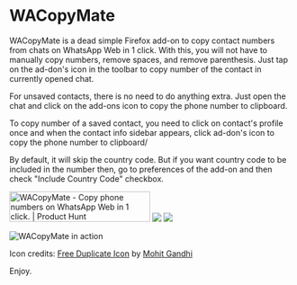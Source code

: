 # WACopyMate
WACopyMate is a dead simple Firefox add-on to copy contact numbers from chats on WhatsApp Web in 1 click. With this, you will not have to manually copy numbers, remove spaces, and remove parenthesis. Just tap on the ad-don's icon in the toolbar to copy number of the contact in currently opened chat.

For unsaved contacts, there is no need to do anything extra. Just open the chat and click on the add-ons icon to copy the phone number to clipboard.

To copy number of a saved contact, you need to click on contact's profile once and when the contact info sidebar appears, click ad-don's icon to copy the phone number to clipboard/

By default, it will skip the country code. But if you want country code to be included in the number then, go to preferences of the add-on and then check "Include Country Code" checkbox.

<a href="https://www.producthunt.com/posts/wacopymate?utm_source=badge-featured&utm_medium=badge&utm_souce=badge-wacopymate" target="_blank"><img src="https://api.producthunt.com/widgets/embed-image/v1/featured.svg?post_id=395576&theme=light" alt="WACopyMate - Copy&#0032;phone&#0032;numbers&#0032;on&#0032;WhatsApp&#0032;Web&#0032;in&#0032;1&#0032;click&#0046; | Product Hunt" style="width: 250px; height: 54px;" width="250" height="54" /></a>
<a href="https://addons.mozilla.org/en-US/firefox/addon/wacopymate/"><img src="https://raw.githubusercontent.com/Suleman-Elahi/Aurin/main/Aurin_Extension/icons/get-the-addon.png"></a>
<a href="https://microsoftedge.microsoft.com/addons/detail/wacopymate/chbdgmakgdbpfjpbjnalknmkjcneicnk"><img src="https://user-images.githubusercontent.com/11660256/111323589-4f4c7c00-866a-11eb-80ff-da7de777d7c0.png"></a>

![WACopyMate in action](https://res.cloudinary.com/suleman/image/upload/v1684697500/WACopyMate_in_action.png)

Icon credits: <a href="https://iconscout.com/icon/duplicate-window-copy-clone-rectangle-9" target="_blank">Free Duplicate Icon</a> by <a href="https://iconscout.com/contributors/mcgandhi61" target="_blank">Mohit Gandhi</a>

Enjoy.
